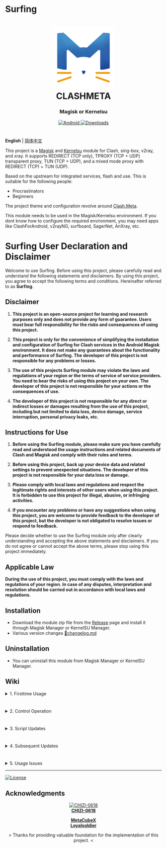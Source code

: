 
# Surfing

<h1 align="center">
  <img src="./folder/Logo.png" alt="CLASHMETA" width="200">
  <br>CLASHMETA<br>
</h1>

<h3 align="center">Magisk or Kernelsu</h3>

<div align="center">
    <a href="https://github.com/MoGuangYu/Surfing/releases/tag/Prerelease-Alpha">
        <img alt="Android" src="https://img.shields.io/badge/Module Latestsnapshot-F05033.svg?logo=android&logoColor=white">
    </a>
    <a href="https://github.com/MoGuangYu/Surfing/releases/tag/v6.8.1">
        <img alt="Downloads" src="https://img.shields.io/github/downloads/MoGuangYu/Surfing/v6.8.1/total?label=Download@v6.8.1&labelColor=00b56a&logo=git&logoColor=white">
    </a>
</div>

#

**English** | [简体中文](./README_CN.md)  

This project is a [Magisk](https://github.com/topjohnwu/Magisk) and [Kernelsu](https://github.com/tiann/KernelSU) module for Clash, sing-box, v2ray, and xray. It supports REDIRECT (TCP only), TPROXY (TCP + UDP) transparent proxy, TUN (TCP + UDP), and a mixed mode proxy with REDIRECT (TCP) + TUN (UDP).

Based on the upstream for integrated services, flash and use. This is suitable for the following people:
- Procrastinators
- Beginners

The project theme and configuration revolve around [Clash.Meta](https://github.com/MetaCubeX/Clash.Meta).  

This module needs to be used in the Magisk/Kernelsu environment. If you dont know how to configure the required environment, you may need apps like ClashForAndroid, v2rayNG, surfboard, SagerNet, AnXray, etc.

# Surfing User Declaration and Disclaimer

Welcome to use Surfing. Before using this project, please carefully read and understand the following statements and disclaimers. By using this project, you agree to accept the following terms and conditions. Hereinafter referred to as **Surfing**.

## Disclaimer

1. **This project is an open-source project for learning and research purposes only and does not provide any form of guarantee. Users must bear full responsibility for the risks and consequences of using this project.**

2. **This project is only for the convenience of simplifying the installation and configuration of Surfing for Clash services in the Android Magisk environment. It does not make any guarantees about the functionality and performance of Surfing. The developer of this project is not responsible for any problems or losses.**

3. **The use of this projects Surfing module may violate the laws and regulations of your region or the terms of service of service providers. You need to bear the risks of using this project on your own. The developer of this project is not responsible for your actions or the consequences of use.**

4. **The developer of this project is not responsible for any direct or indirect losses or damages resulting from the use of this project, including but not limited to data loss, device damage, service interruption, personal privacy leaks, etc.**

## Instructions for Use

1. **Before using the Surfing module, please make sure you have carefully read and understood the usage instructions and related documents of Clash and Magisk and comply with their rules and terms.**

2. **Before using this project, back up your device data and related settings to prevent unexpected situations. The developer of this project is not responsible for your data loss or damage.**

3. **Please comply with local laws and regulations and respect the legitimate rights and interests of other users when using this project. It is forbidden to use this project for illegal, abusive, or infringing activities.**

4. **If you encounter any problems or have any suggestions when using this project, you are welcome to provide feedback to the developer of this project, but the developer is not obligated to resolve issues or respond to feedback.**

Please decide whether to use the Surfing module only after clearly understanding and accepting the above statements and disclaimers. If you do not agree or cannot accept the above terms, please stop using this project immediately.

## Applicable Law

**During the use of this project, you must comply with the laws and regulations of your region. In case of any disputes, interpretation and resolution should be carried out in accordance with local laws and regulations.**

## Installation

- Download the module zip file from the [Release](https://github.com/MoGuangYu/Surfing/releases) page and install it through Magisk Manager or KernelSU Manager.
- Various version changes [📲changelog.md](changelog.md)

## Uninstallation

- You can uninstall this module from Magisk Manager or KernelSU Manager.

## Wiki

<details>
<summary>1. Firsttime Usage</summary>

- After successfully adding the subscription address, restart your phone. The complete rule files may not be automatically downloaded due to network issues. Manually navigate to the rule page at the bottom right of the proxy page on the Web App and click the refresh icon to update/download rule files. If you cant use the app due to network issues, please copy and open it in a browser:
  - `127.0.0.1:9090/ui`
  - If the above fails, try switching the module on and make sure your network environment is normal.
- Web App official: [Download](https://github.com/MoGuangYu/Surfing/raw/main/folder/Web_v5.5_release.apk) | [View Source Code](./folder/main.lua)
  - It is only a graphical tool for portable browsing and managing backend routing data, with no other additional uses.

> The module has a built-in GUI that can be accessed locally through a browser or online using the app. There is essentially no difference between the two.
</details>

#

<details>
<summary>2. Control Operation</summary>

- You can enable or disable real-time control of the running service through the module switch.
</details>

#

<details>
<summary>3. Script Updates</summary>

- UpdateGeo.sh script is used to update Geo database files in one click and requires the curl command. Please make sure you have already installed the curl command before running the script, and execute the following commands in the terminal one by one:
  - `pkg update`
  - `pkg install curl`
- If there are selective prompts during the installation process, select "Y" and press Enter.
- Termux App official: [Download](https://f-droid.org/repo/com.termux_118.apk)

> About the Geo database: GitHub Actions automatically builds it at 6 a.m. Beijing time every day to ensure the latest rules. It is used for routing rule matching to achieve precise diversion. The scripts updates will permanently point to the latest version, so youcan manually update it once a month.
</details>

#

<details>
<summary>4. Subsequent Updates</summary>

- Supports online module updates in Magisk Manager.
- No need to restart after the update, the service takes effect in real time.
- During the update, the Clash.Meta config.yaml configuration file will be backed up to:
   - `/data/adb/box_bll/clash/config.yaml.bak`
- During the update, the old user configuration files will be backed up to:
   - `/data/adb/box_bll/scripts/box.config.bak`
- Module updates will not include updates to database files:
   - geoip.dat, geosite.dat, country.mmdb

- Module updates will not include updates to database files. You can manually update them through the Web panel configuration page or the script.

> Note: Updates mainly follow the upstream updates and issue some configurations.
</details>

#

<details>
<summary>5. Usage Issues</summary>

I. Proxy Specific Applications (Blacklist/Whitelist)
- If you want to proxy all applications except specific ones, open the `/data/adb/box_bll/scripts/box.config` file, change the value of `proxy_mode` to `blacklist` (default), and add elements to the `user_packages_list` array. The format of array elements is `id identifier: app package name`, separated by spaces. This will make the module **not proxy** the respective Android apps. For example: `user_packages_list=("id identifier: app package name" "id identifier: app package name")`

- If you only want to proxy specific applications, open the `/data/adb/box_bll/scripts/box.config` file, change the value of `proxy_mode` to `whitelist`, and add elements to the `user_packages_list` array in the same format. This will make the module **only proxy** the respective Android apps. For example: `user_packages_list=("id identifier: app package name" "id identifier: app package name")`

Android User Group Identifiers:

| Standard User | ID  |
| -------- | --- |
| Owner     |  0  |
| Second Space | 10  |
| Clone Apps | 999 |

> You can typically find all user group identifiers and app package names in `/data/user/` on your device. Avoid using the fake IP mode with blacklists/whitelists.

II. Tun Mode
- Disabled by default

> Not recommended for general use unless you have special requirements. Do not use blacklists/whitelists with this mode.

III. Routing Rules
- For bypassing China mainland.
- The rules are maintained by the developer and can satisfy most usage needs.

> Unless you have very strict requirements, blacklists/whitelists may not be very meaningful. You can use the modules built-in configuration.

IV. LAN Sharing
- Enable hotspot and let other devices connect.

> If other devices want to access the console backend, just use http://currentWiFiGateway:9090/ui
</details>

---

<a href="./LICENSE">
    <img alt="License" src="https://img.shields.io/github/license/MoGuangYu/Surfing.svg">
</a>

## Acknowledgments

<a href="https://github.com/CHIZI-0618">
  <p align="center">
    <img src="https://github.com/CHIZI-0618.png" width="100" height="100" alt="CHIZI-0618">
    <br>
    <strong>CHIZI-0618</strong>
  </p>
</a>

<div align="center">
  <a href="https://github.com/MetaCubeX"><strong>MetaCubeX</strong></a>
</div>

<div align="center">
  <a href="https://github.com/Loyalsoldier"><strong>Loyalsoldier</strong></a>
</div>
<div align="center">
  <p> > Thanks for providing valuable foundation for the implementation of this project. < </p>
</div>

